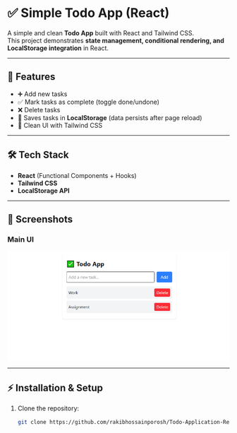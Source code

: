 # ✅ Simple Todo App (React)

A simple and clean **Todo App** built with React and Tailwind CSS.  
This project demonstrates **state management, conditional rendering, and LocalStorage integration** in React.

---

## 🚀 Features
- ➕ Add new tasks  
- ✅ Mark tasks as complete (toggle done/undone)  
- ❌ Delete tasks  
- 💾 Saves tasks in **LocalStorage** (data persists after page reload)  
- 🎨 Clean UI with Tailwind CSS  

---

## 🛠️ Tech Stack
- **React** (Functional Components + Hooks)
- **Tailwind CSS**
- **LocalStorage API**

---

## 📸 Screenshots
### Main UI

![App Screenshot](./Todo.png)


---

## ⚡ Installation & Setup
1. Clone the repository:
   ```bash
   git clone https://github.com/rakibhossainporosh/Todo-Application-React.git
